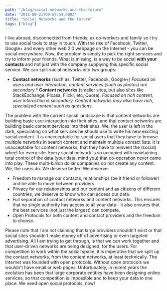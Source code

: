 ```yaml
---
path: "/blog/social-networks-and-the-future"
date: "2011-08-21T09:57:54.000Z"
title: "Social Networks and the future"
tags: ["blog"]
---
```


I live abroad, disconnected from friends, ex co-workers and family so I try to use social tools to stay in touch. With the rise of Facebook, Twitter, Google+ and every other web 2.0 webpage on the Internet - you can be social everywhere. Now, the problem is simply to pick the right services and try to inform your friends. What is missing, is a way to be social **with your contacts** and not just with the company supplying this specific social service. We can split social networks into two groups:

*   **Contact networks** (such as: Twitter, Facebook, Google+)
_Focused on users and user interaction, content services (such as photos) are secondary._*   **Content networks** (smaller sites, but also sites like StackExchange, Picasa, Flickr, etc, Quora).
_Focused on rich content, user interaction is secondary. Content networks may also have rich, specialized content such as questions._

The problem with the current social landscape is that content networks are building basic user interaction into their sites, and that contact networks are building basic content services into their sites. We, the user is left in the dark, speculating on what services he should use to write his new exciting social content. It is unacceptable for social users that they have to browse multiple networks in search content and maintain multiple contact lists. It is unacceptable for content networks, that they have to reinvent the (social) wheel for every site. Every social network is so occupied with maintaining total control of the data (your data, mind you) that co-operation never came into play. These multi-billion dollar companies do not create any content. We, the users do. We deserve better! We deserve:

*   Freedom to manage our contacts, relationships (be it friend or follower) and be able to move between providers.
*   Privacy for our relationships and our content and as citizens of different countries, we deserve to know who can access our data.
*   Full separation of contact networks and content networks. This ensures that no single authority has access to all your data - it also ensures that the best services (not just the largest) can compete.
*   Open Protocols for both content and contact providers and the freedom to choose.

Please note that I am not claiming that large providers shouldn't exist or that social sites shouldn't make money off of advertising or even targeted advertising. All I am trying to get through, is that we can work together and that user-driven networks are being designed, for the users. For competition to work within the social space, it is imperative that we split up the contact networks, from the content networks, at least technically. The Internet was founded with open protocols. Without open protocols we wouldn't have email or web pages. Unfortunately, in recent years the evolution has been that large corporate entities have been designing online services, so that competition is impossible and to keep your data in one place. We need open social protocols, now!